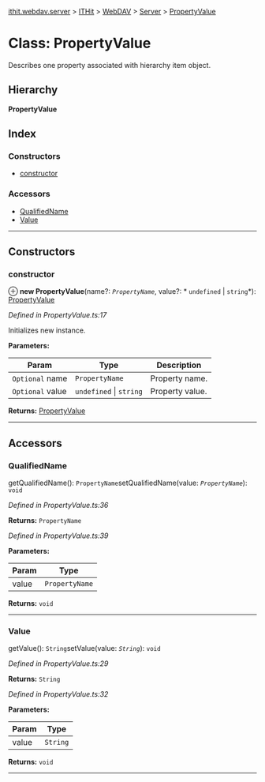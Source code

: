 [ithit.webdav.server](../README.md) > [ITHit](../modules/ithit.md) > [WebDAV](../modules/ithit.webdav.md) > [Server](../modules/ithit.webdav.server.md) > [PropertyValue](../classes/ithit.webdav.server.propertyvalue.md)

# Class: PropertyValue

Describes one property associated with hierarchy item object.

## Hierarchy

**PropertyValue**

## Index

### Constructors

* [constructor](ithit.webdav.server.propertyvalue.md#constructor)

### Accessors

* [QualifiedName](ithit.webdav.server.propertyvalue.md#qualifiedname)
* [Value](ithit.webdav.server.propertyvalue.md#value)

---

## Constructors

<a id="constructor"></a>

###  constructor

⊕ **new PropertyValue**(name?: *`PropertyName`*, value?: * `undefined` &#124; `string`*): [PropertyValue](ithit.webdav.server.propertyvalue.md)

*Defined in PropertyValue.ts:17*

Initializes new instance.

**Parameters:**

| Param | Type | Description |
| ------ | ------ | ------ |
| `Optional` name | `PropertyName` |  Property name. |
| `Optional` value |  `undefined` &#124; `string`|  Property value. |

**Returns:** [PropertyValue](ithit.webdav.server.propertyvalue.md)

___

## Accessors

<a id="qualifiedname"></a>

###  QualifiedName

getQualifiedName(): `PropertyName`setQualifiedName(value: *`PropertyName`*): `void`

*Defined in PropertyValue.ts:36*

**Returns:** `PropertyName`

*Defined in PropertyValue.ts:39*

**Parameters:**

| Param | Type |
| ------ | ------ |
| value | `PropertyName` |

**Returns:** `void`

___
<a id="value"></a>

###  Value

getValue(): `String`setValue(value: *`String`*): `void`

*Defined in PropertyValue.ts:29*

**Returns:** `String`

*Defined in PropertyValue.ts:32*

**Parameters:**

| Param | Type |
| ------ | ------ |
| value | `String` |

**Returns:** `void`

___

